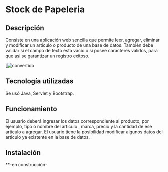# Stock de Papeleria
## Descripción
Consiste en una aplicación web sencilla que permite leer, agregar, eliminar y modificar un articulo o producto de una base de datos. También debe validar si el campo de texto esta vacío o si posee caracteres validos, para que asi se garantizar un registro exitoso.

[![convertido](https://media.giphy.com/media/v1.Y2lkPTc5MGI3NjExaW41OGF6bjVjeWc0ajloaTRhMTBqNmM4ZDJmYXZ4NWt0azE2NXFpcCZlcD12MV9pbnRlcm5hbF9naWZfYnlfaWQmY3Q9Zw/ijaj3uHNJJj3WVVB4C/giphy.gif)
## Tecnología utilizadas
Se usó Java, Servlet y Bootstrap.
## Funcionamiento
El usuario deberá ingresar los datos correspondiente al producto, por ejemplo, tipo o nombre del articulo , marca, precio y la cantidad de ese articulo a agregar. El usuario tiene la posibilidad modificar algunos datos del articulo ya existente en la base de datos.
## Instalación
  **-en construcción-

